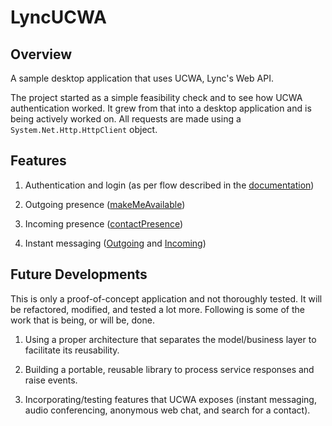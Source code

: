 LyncUCWA
========

Overview
--------
A sample desktop application that uses UCWA, Lync's Web API.

The project started as a simple feasibility check and to see how UCWA authentication worked. It grew from that into a desktop application and is being actively worked on. All requests are made using a `System.Net.Http.HttpClient` object.

Features
--------
1. Authentication and login (as per flow described in the [documentation](https://ucwa.lync.com/documentation/GettingStarted-RootURL))

2. Outgoing presence ([makeMeAvailable](https://ucwa.lync.com/documentation/resources-makemeavailable))

3. Incoming presence ([contactPresence](https://ucwa.lync.com/documentation/Resources-contactPresence))

4. Instant messaging ([Outgoing](https://ucwa.lync.com/documentation/KeyTasks-Communication-OutgoingIMCall) and [Incoming](https://ucwa.lync.com/documentation/KeyTasks-Communication-IncomingIMCall))


Future Developments
-------------------
This is only a proof-of-concept application and not thoroughly tested. It will be refactored, modified, and tested a lot more. Following is some of the work that is being, or will be, done.

1. Using a proper architecture that separates the model/business layer to facilitate its reusability.

2. Building a portable, reusable library to process service responses and raise events.
 
3. Incorporating/testing features that UCWA exposes (instant messaging, audio conferencing, anonymous web chat, and search for a contact).
